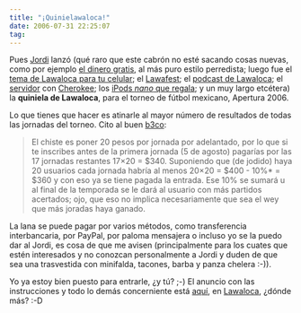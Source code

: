 ```yaml
---
title: "¡Quinielawaloca!"
date: 2006-07-31 22:25:07
tag: 
---
```

<p>Pues <a target="_blank" href="http://www.jordi.net">Jordi</a> lanzó (qué raro que este cabrón no esté sacando cosas nuevas, como por ejemplo <a target="_blank" href="http://www.lawaloca.com/lawaloca_se_mocha">el dinero gratis</a>, al más puro estilo perredista; luego fue el <a target="_blank" href="http://www.lawaloca.com/node/3256">tema de Lawaloca para tu celular</a>; el <a target="_blank" href="http://www.lawaloca.com/node/450">Lawafest</a>; el <a target="_blank" href="http://www.lawaloca.com/node/3643">podcast de Lawaloca</a>; el <a target="_blank" href="http://www.lawaloca.com/node/2876">servidor</a> con <a target="_blank" href="http://www.0x50.org">Cherokee</a>; los <a href="http://www.lawaloca.com/node/2613">iPods <em>nano</em> que regala</a>; y un muy largo etcétera) la <strong>quiniela de Lawaloca</strong>, para el torneo de fútbol mexicano, Apertura 2006.

Lo que tienes que hacer es atinarle al mayor número de resultados de todas las jornadas del torneo. Cito al buen <a target="_blank" href="http://www.b3co.com/archivo/976">b3co</a>:
</p>
<blockquote>El chiste es poner 20 pesos por jornada por adelantado, por lo que si te inscribes antes de la primera jornada (5 de agosto) pagarías por las 17 jornadas restantes 17×20 = $340. Suponiendo que (de jodido) haya 20 usuarios cada jornada habría al menos 20×20 = $400 - 10%* = $360 y con eso ya se tiene pagada la entrada. Ese 10% se sumará u al final de la temporada se le dará al usuario con más partidos acertados; ojo, que eso no implica necesariamente que sea el wey que más joradas haya ganado.</blockquote>
<p>
La lana se puede pagar por varios métodos, como transferencia interbancaria, por PayPal, por paloma mensajera o incluso yo se la puedo dar al Jordi, es cosa de que me avisen (principalmente para los cuates que estén interesados y no conozcan personalmente a Jordi y duden de que sea una trasvestida con minifalda, tacones, barba y panza chelera :-)).

Yo ya estoy bien puesto para entrarle, ¿y tú? ;-) El anuncio con las instrucciones y todo lo demás concerniente está <a target="_blank" href="http://www.lawaloca.com/inscribete_quiniela">aquí</a>, en <a target="_blank" href="http://www.lawaloca.com">Lawaloca</a>, ¿dónde más? :-D </p>
